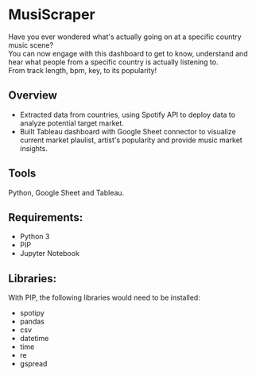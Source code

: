 # MusiScraper  
Have you ever wondered what's actually going on at a specific country music scene?  
You can now engage with this dashboard to get to know, understand and  
hear what people from a specific country is actually listening to.   
From track length, bpm, key, to its popularity!

## Overview
* Extracted data from countries, using Spotify API to deploy data to analyze potential target market.
* Built Tableau dashboard with Google Sheet connector to visualize current market plaulist, artist's popularity and provide music market insights.

## Tools 
Python, Google Sheet and Tableau.


## Requirements:
- Python 3
- PIP
- Jupyter Notebook

## Libraries:
With PIP, the following libraries would need to be installed:
- spotipy
- pandas
- csv
- datetime
- time
- re
- gspread
